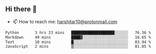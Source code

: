 ## Hi there 👋
- 📫 How to reach me: harshitar10@protonmail.com  
<!--START_SECTION:waka-->

```txt
Python       3 hrs 23 mins   ███████████████████░░░░░░   76.36 %
Markdown     49 mins         ████▓░░░░░░░░░░░░░░░░░░░░   18.65 %
Text         10 mins         █░░░░░░░░░░░░░░░░░░░░░░░░   03.94 %
JavaScript   2 mins          ▒░░░░░░░░░░░░░░░░░░░░░░░░   01.05 %
```

<!--END_SECTION:waka-->

<!--
**hharshitarora/hharshitarora** is a ✨ _special_ ✨ repository because its `README.md` (this file) appears on your GitHub profile.

Here are some ideas to get you started:

- 🔭 I’m currently working on ...
- 🌱 I’m currently learning ...
- 👯 I’m looking to collaborate on ...
- 🤔 I’m looking for help with ...
- 💬 Ask me about ...
- 📫 How to reach me: ...
- 😄 Pronouns: ...
- ⚡ Fun fact: ...
-->
